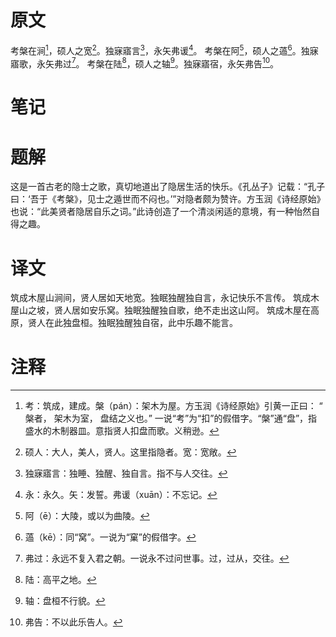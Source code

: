 # 原文
考槃在涧[^1]，硕人之宽[^2]。独寐寤言[^3]，永矢弗谖[^4]。
考槃在阿[^5]，硕人之薖[^6]。独寐寤歌，永矢弗过[^7]。
考槃在陆[^8]，硕人之轴[^9]。独寐寤宿，永矢弗告[^10]。
# 笔记

# 题解
这是一首古老的隐士之歌，真切地道出了隐居生活的快乐。《孔丛子》记载：“孔子曰：‘吾于《考槃》，见士之遁世而不闷也。’”对隐者颇为赞许。方玉润《诗经原始》也说：“此美贤者隐居自乐之词。”此诗创造了一个清淡闲适的意境，有一种怡然自得之趣。
# 译文
筑成木屋山涧间，贤人居如天地宽。独眠独醒独自言，永记快乐不言传。
筑成木屋山之坡，贤人居如安乐窝。独眠独醒独自歌，绝不走出这山阿。
筑成木屋在高原，贤人在此独盘桓。独眠独醒独自宿，此中乐趣不能言。
# 注释

[^1]: 考：筑成，建成。槃（pán）：架木为屋。方玉润《诗经原始》引黄一正曰： “ 槃者， 架木为室， 盘结之义也。” 一说“考”为“扣”的假借字。“槃”通“盘”，指盛水的木制器皿。意指贤人扣盘而歌。义稍逊。
[^2]: 硕人：大人，美人，贤人。这里指隐者。宽：宽敞。
[^3]: 独寐寤言：独睡、独醒、独自言。指不与人交往。
[^4]: 永：永久。矢：发誓。弗谖（xuān）：不忘记。
[^5]: 阿（ē）：大陵，或以为曲陵。
[^6]: 薖（kē）：同“窝”。一说为“窠”的假借字。
[^7]: 弗过：永远不复入君之朝。一说永不过问世事。过，过从，交往。
[^8]: 陆：高平之地。
[^9]: 轴：盘桓不行貌。
[^10]: 弗告：不以此乐告人。